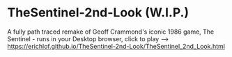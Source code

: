 # TheSentinel-2nd-Look (W.I.P.)
A fully path traced remake of Geoff Crammond's iconic 1986 game, The Sentinel - runs in your Desktop browser, click to play --> https://erichlof.github.io/TheSentinel-2nd-Look/TheSentinel_2nd_Look.html

